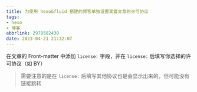 ```yaml
---
title: 为使用 hexo&fluid 搭建的博客单独设置某篇文章的许可协议
tags: 
- hexo
- 博客
abbrlink: 2978582430
date: 2023-04-21 21:32:07
---
```


在文章的 Front-matter 中添加 `license:` 字段，并在 `license:` 后填写你选择的许可协议（如 BY）

> 需要注意的是在 `license:` 后填写其他协议也是会显示出来的，但可能没有链接跳转
